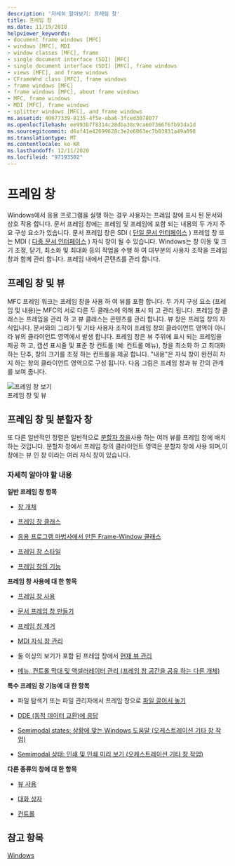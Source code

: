 ```yaml
---
description: '자세히 알아보기: 프레임 창'
title: 프레임 창
ms.date: 11/19/2018
helpviewer_keywords:
- document frame windows [MFC]
- windows [MFC], MDI
- window classes [MFC], frame
- single document interface (SDI) [MFC]
- single document interface (SDI) [MFC], frame windows
- views [MFC], and frame windows
- CFrameWnd class [MFC], frame windows
- frame windows [MFC]
- frame windows [MFC], about frame windows
- MFC, frame windows
- MDI [MFC], frame windows
- splitter windows [MFC], and frame windows
ms.assetid: 40677339-8135-4f5e-aba6-3fced3078077
ms.openlocfilehash: ee993b7f8314c28dba38c9ca607366f6fb93da1d
ms.sourcegitcommit: d6af41e42699628c3e2e6063ec7b03931a49a098
ms.translationtype: MT
ms.contentlocale: ko-KR
ms.lasthandoff: 12/11/2020
ms.locfileid: "97193502"
---
```

# <a name="frame-windows"></a>프레임 창

Windows에서 응용 프로그램을 실행 하는 경우 사용자는 프레임 창에 표시 된 문서와 상호 작용 합니다. 문서 프레임 창에는 프레임 및 프레임에 포함 되는 내용의 두 가지 주요 구성 요소가 있습니다. 문서 프레임 창은 SDI ( [단일 문서 인터페이스](sdi-and-mdi.md) ) 프레임 창 또는 MDI ( [다중 문서 인터페이스](sdi-and-mdi.md) ) 자식 창이 될 수 있습니다. Windows는 창 이동 및 크기 조정, 닫기, 최소화 및 최대화 등의 작업을 수행 하 여 대부분의 사용자 조작을 프레임 창과 함께 관리 합니다. 프레임 내에서 콘텐츠를 관리 합니다.

## <a name="frame-windows-and-views"></a>프레임 창 및 뷰

MFC 프레임 워크는 프레임 창을 사용 하 여 뷰를 포함 합니다. 두 가지 구성 요소 (프레임 및 내용)는 MFC의 서로 다른 두 클래스에 의해 표시 되 고 관리 됩니다. 프레임 창 클래스는 프레임을 관리 하 고 뷰 클래스는 콘텐츠를 관리 합니다. 뷰 창은 프레임 창의 자식입니다. 문서와의 그리기 및 기타 사용자 조작이 프레임 창의 클라이언트 영역이 아니라 뷰의 클라이언트 영역에서 발생 합니다. 프레임 창은 뷰 주위에 표시 되는 프레임을 제공 하 고, 캡션 표시줄 및 표준 창 컨트롤 (예: 컨트롤 메뉴), 창을 최소화 하 고 최대화 하는 단추, 창의 크기를 조정 하는 컨트롤을 제공 합니다. "내용"은 자식 창이 완전히 차지 하는 창의 클라이언트 영역으로 구성 됩니다. 다음 그림은 프레임 창과 뷰 간의 관계를 보여 줍니다.

![프레임 창 보기](../mfc/media/vc37fx1.gif "프레임 창 보기") <br/>
프레임 창 및 뷰

## <a name="frame-windows-and-splitter-windows"></a>프레임 창 및 분할자 창

또 다른 일반적인 정렬은 일반적으로 [분할자 창을](multiple-document-types-views-and-frame-windows.md)사용 하는 여러 뷰를 프레임 창에 배치 하는 것입니다. 분할자 창에서 프레임 창의 클라이언트 영역은 분할자 창에 사용 되며,이 창에는 뷰 인 창 이라는 여러 자식 창이 있습니다.

### <a name="what-do-you-want-to-know-more-about"></a>자세히 알아야 할 내용

**일반 프레임 창 항목**

- [창 개체](window-objects.md)

- [프레임 창 클래스](frame-window-classes.md)

- [응용 프로그램 마법사에서 만든 Frame-Window 클래스](frame-window-classes-created-by-the-application-wizard.md)

- [프레임 창 스타일](frame-window-styles-cpp.md)

- [프레임 창의 기능](what-frame-windows-do.md)

**프레임 창 사용에 대 한 항목**

- [프레임 창 사용](using-frame-windows.md)

- [문서 프레임 창 만들기](creating-document-frame-windows.md)

- [프레임 창 제거](destroying-frame-windows.md)

- [MDI 자식 창 관리](managing-mdi-child-windows.md)

- 둘 이상의 보기가 포함 된 프레임 창에서 [현재 뷰 관리](managing-the-current-view.md)

- [메뉴, 컨트롤 막대 및 액셀러레이터 관리 (프레임 창 공간을 공유 하는 다른 개체)](managing-menus-control-bars-and-accelerators.md)

**특수 프레임 창 기능에 대 한 항목**

- 파일 탐색기 또는 파일 관리자에서 프레임 창으로 [파일 끌어서 놓기](dragging-and-dropping-files-in-a-frame-window.md)

- [DDE (동적 데이터 교환)에 응답](responding-to-dynamic-data-exchange-dde.md)

- [Semimodal states: 상황에 맞는 Windows 도움말 (오케스트레이션 기타 창 작업)](orchestrating-other-window-actions.md)

- [Semimodal 상태: 인쇄 및 인쇄 미리 보기 (오케스트레이션 기타 창 작업)](orchestrating-other-window-actions.md)

**다른 종류의 창에 대 한 항목**

- [뷰 사용](using-views.md)

- [대화 상자](dialog-boxes.md)

- [컨트롤](controls-mfc.md)

## <a name="see-also"></a>참고 항목

[Windows](windows.md)
